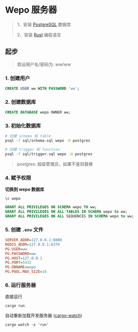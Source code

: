 # Wepo 服务器

> 1、安装 [PostgreSQL](https://www.postgresql.org/download/) 数据库
> 
> 2、安装 [Rust](https://www.rust-lang.org/tools/install) 编程语言

## 起步

> 假设用户名/密码为: ww/ww

### 1. 创建用户

```sql
CREATE USER ww WITH PASSWORD 'ww';
```

### 2. 创建数据库

```sql
CREATE DATABASE wepo OWNER ww;
```

### 3. 初始化数据库

```sh
# 创建 schema 和 table
psql -f sql/schema.sql wepo -U postgres

# 创建 trigger 和 function
psql -f sql/trigger.sql wepo -U postgres
```


> postgres: 超级管理员，如果不是则替换

### 4. 赋予权限

**切换到 wepo 数据库**

```shell
\c wepo
```

```sql
GRANT ALL PRIVILEGES ON SCHEMA wepo TO ww;
GRANT ALL PRIVILEGES ON ALL TABLES IN SCHEMA wepo to ww;
GRANT ALL PRIVILEGES ON ALL SEQUENCES IN SCHEMA wepo to ww;
```

### 5. 创建 `.env` 文件

```ini
SERVER_ADDR=127.0.0.1:8080
REDIS_ADDR=127.0.0.1:6379
PG.USER=ww
PG.PASSWORD=ww
PG.HOST=127.0.0.1
PG.PORT=5432
PG.DBNAME=wepo
PG.POOL.MAX_SIZE=16
```

### 6. 运行服务器

直接运行

```shell
cargo run
```

自动重新加载开发服务器 ([cargo-watch](https://github.com/watchexec/cargo-watch))

```shell
cargo watch -x 'run'
```